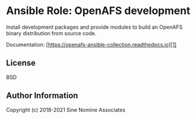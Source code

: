 # Ansible Role: OpenAFS development

Install development packages and provide modules to build an OpenAFS binary
distribution from source code.

Documentation: [https://openafs-ansible-collection.readthedocs.io][1]

## License

BSD

## Author Information

Copyright (c) 2018-2021 Sine Nomine Associates

[1]: https://openafs-ansible-collection.readthedocs.io/en/latest/
